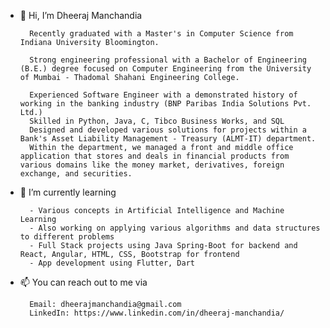 - 👋 Hi, I’m Dheeraj Manchandia

		Recently graduated with a Master's in Computer Science from Indiana University Bloomington.

		Strong engineering professional with a Bachelor of Engineering (B.E.) degree focused on Computer Engineering from the University of Mumbai - Thadomal Shahani Engineering College.

		Experienced Software Engineer with a demonstrated history of working in the banking industry (BNP Paribas India Solutions Pvt. Ltd.)
		Skilled in Python, Java, C, Tibco Business Works, and SQL
		Designed and developed various solutions for projects within a Bank's Asset Liability Management - Treasury (ALMT-IT) department. 
		Within the department, we managed a front and middle office application that stores and deals in financial products from various domains like the money market, derivatives, foreign exchange, and securities.

- 🌱 I’m currently learning 

		- Various concepts in Artificial Intelligence and Machine Learning
		- Also working on applying various algorithms and data structures to different problems
  		- Full Stack projects using Java Spring-Boot for backend and React, Angular, HTML, CSS, Bootstrap for frontend
  		- App development using Flutter, Dart

- 📫 You can reach out to me via 

		Email: dheerajmanchandia@gmail.com
		LinkedIn: https://www.linkedin.com/in/dheeraj-manchandia/

<!---
dheeraj-19/dheeraj-19 is a ✨ special ✨ repository because its `README.md` (this file) appears on your GitHub profile.
You can click the Preview link to take a look at your changes.
--->
